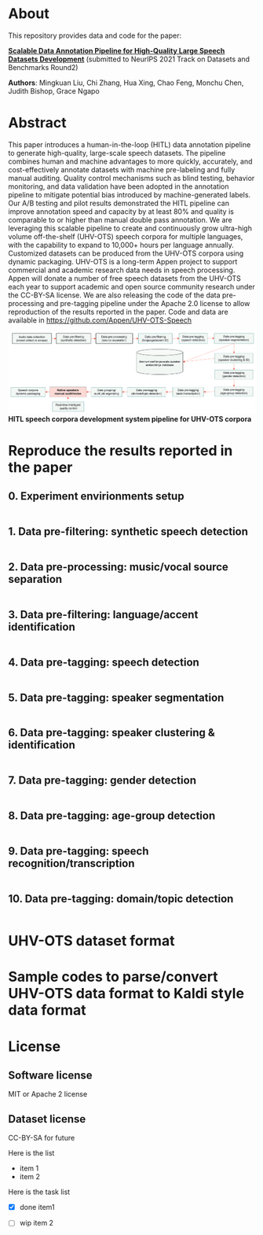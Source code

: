 # About
This repository provides data and code for the paper:

**[Scalable Data Annotation Pipeline for High-Quality Large Speech Datasets Development](https://openreview.net/forum?id=-OFOwaDriw7)** (submitted to NeurIPS 2021 Track on Datasets and Benchmarks Round2)

**Authors**: Mingkuan Liu, Chi Zhang, Hua Xing, Chao Feng, Monchu Chen, Judith Bishop, Grace Ngapo

# Abstract
This paper introduces a human-in-the-loop (HITL) data annotation pipeline to generate high-quality, large-scale speech datasets. The pipeline combines human and machine advantages to more quickly, accurately, and cost-effectively annotate datasets with machine pre-labeling and fully manual auditing. Quality control mechanisms such as blind testing, behavior monitoring, and data validation have been adopted in the annotation pipeline to mitigate potential bias introduced by machine-generated labels. Our A/B testing and pilot results demonstrated the HITL pipeline can improve annotation speed and capacity by at least 80\% and quality is comparable to or higher than manual double pass annotation. We are leveraging this scalable pipeline to create and continuously grow ultra-high volume off-the-shelf (UHV-OTS) speech corpora for multiple languages, with the capability to expand to 10,000+ hours per language annually. Customized datasets can be produced from the UHV-OTS corpora using dynamic packaging. UHV-OTS is a long-term Appen project to support commercial and academic research data needs in speech processing. Appen will donate a number of free speech datasets from the UHV-OTS each year to support academic and open source community research under the CC-BY-SA license. We are also releasing the code of the data pre-processing and pre-tagging pipeline under the Apache 2.0 license to allow reproduction of the results reported in the paper. Code and data are available in https://github.com/Appen/UHV-OTS-Speech

![](./DataPipeline.png)
**HITL speech corpora development system pipeline for UHV-OTS corpora**

# Reproduce the results reported in the paper

## 0. Experiment envirionments setup
```bash

```  

## 1. Data pre-filtering: synthetic speech detection
```bash

```  

## 2. Data pre-processing: music/vocal source separation
```bash

```  

## 3. Data pre-filtering: language/accent identification
```bash

```  

## 4. Data pre-tagging: speech detection
```bash

```  

## 5. Data pre-tagging: speaker segmentation
```bash

```  

## 6. Data pre-tagging: speaker clustering & identification
```bash

```  

## 7. Data pre-tagging: gender detection
```bash

```  

## 8. Data pre-tagging: age-group detection
```bash

```  

## 9. Data pre-tagging: speech recognition/transcription
```bash

```  

## 10. Data pre-tagging: domain/topic detection
```bash

```  

# UHV-OTS dataset format

# Sample codes to parse/convert UHV-OTS data format to Kaldi style data format



# License

## Software license

MIT or Apache 2 license

## Dataset license

CC-BY-SA for future

Here is the list
- item 1
- item 2


Here is the task list

- [x] done item1
- [ ] wip item 2

